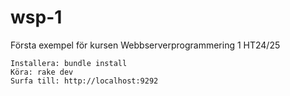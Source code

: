 # wsp-1
Första exempel för kursen Webbserverprogrammering 1 HT24/25

```
Installera: bundle install
Köra: rake dev
Surfa till: http://localhost:9292
```